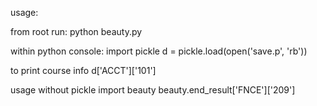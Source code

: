 usage: 

from root run:
	python beauty.py

within python console:
	import pickle
	d = pickle.load(open('save.p', 'rb'))

to print course info
	d['ACCT']['101']

usage without pickle
	import beauty
	beauty.end_result['FNCE']['209']
